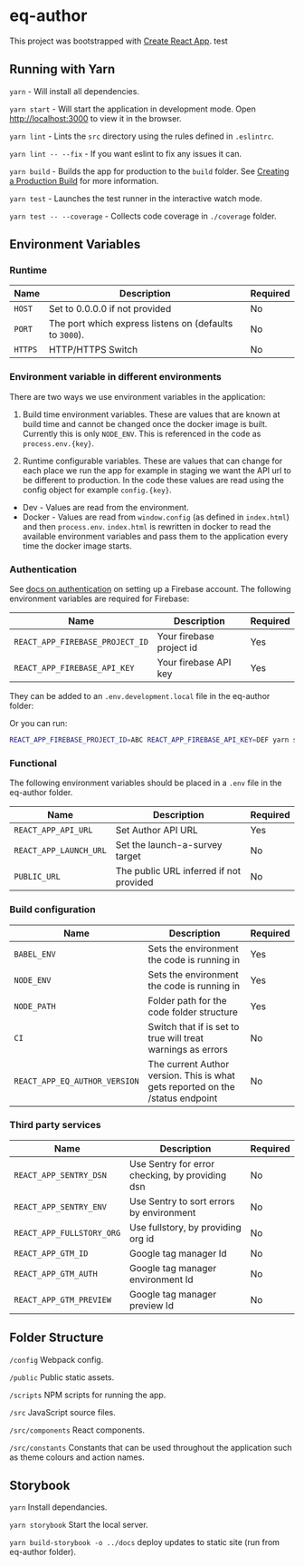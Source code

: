 # eq-author

This project was bootstrapped with [Create React App](https://github.com/facebook/create-react-app).
test
## Running with Yarn

`yarn` - Will install all dependencies.

`yarn start` - Will start the application in development mode. Open <http://localhost:3000> to view it in the browser.

`yarn lint` - Lints the `src` directory using the rules defined in `.eslintrc`.

`yarn lint -- --fix` - If you want eslint to fix any issues it can.

`yarn build` - Builds the app for production to the `build` folder. See [Creating a Production Build](https://facebook.github.io/create-react-app/docs/production-build) for more information.

`yarn test` - Launches the test runner in the interactive watch mode.

`yarn test -- --coverage` - Collects code coverage in `./coverage` folder.

## Environment Variables

### Runtime

| Name    | Description                                             | Required |
| ------- | ------------------------------------------------------- | -------- |
| `HOST`  | Set to 0.0.0.0 if not provided                          | No       |
| `PORT`  | The port which express listens on (defaults to `3000`). | No       |
| `HTTPS` | HTTP/HTTPS Switch                                       | No       |

### Environment variable in different environments

There are two ways we use environment variables in the application:

1.  Build time environment variables. These are values that are known at build
    time and cannot be changed once the docker image is built. Currently this
    is only `NODE_ENV`. This is referenced in the code as `process.env.{key}`.

2.  Runtime configurable variables. These are values that can change for each place we run the app for example in staging we want the API url to be different to production. In the code these values are read using the config object for example `config.{key}`.

- Dev - Values are read from the environment.
- Docker - Values are read from `window.config` (as defined in `index.html`) and then `process.env`. `index.html` is rewritten in docker to read the available environment variables and pass them to the application every time the docker image starts.

### Authentication

See [docs on authentication](../docs/AUTHENTICATION.md) on setting up a Firebase account. The following environment variables are required for Firebase:

| Name                            | Description              | Required |
| ------------------------------- | ------------------------ | -------- |
| `REACT_APP_FIREBASE_PROJECT_ID` | Your firebase project id | Yes      |
| `REACT_APP_FIREBASE_API_KEY`    | Your firebase API key    | Yes      |

They can be added to an `.env.development.local` file in the eq-author folder:

Or you can run:

```bash
REACT_APP_FIREBASE_PROJECT_ID=ABC REACT_APP_FIREBASE_API_KEY=DEF yarn start
```

### Functional

The following environment variables should be placed in a `.env` file in the eq-author folder.

| Name                   | Description                             | Required |
| ---------------------- | --------------------------------------- | -------- |
| `REACT_APP_API_URL`    | Set Author API URL                      | Yes      |
| `REACT_APP_LAUNCH_URL` | Set the launch-a-survey target          | No       |
| `PUBLIC_URL`           | The public URL inferred if not provided | No       |

### Build configuration

| Name                          | Description                                                                    | Required |
| ----------------------------- | ------------------------------------------------------------------------------ | -------- |
| `BABEL_ENV`                   | Sets the environment the code is running in                                    | Yes      |
| `NODE_ENV`                    | Sets the environment the code is running in                                    | Yes      |
| `NODE_PATH`                   | Folder path for the code folder structure                                      | Yes      |
| `CI`                          | Switch that if is set to true will treat warnings as errors                    | No       |
| `REACT_APP_EQ_AUTHOR_VERSION` | The current Author version. This is what gets reported on the /status endpoint | No       |

### Third party services

| Name                      | Description                                     | Required |
|---------------------------|-------------------------------------------------|----------|
| `REACT_APP_SENTRY_DSN`    | Use Sentry for error checking, by providing dsn | No       |
| `REACT_APP_SENTRY_ENV`    | Use Sentry to sort errors by environment        | No       |
| `REACT_APP_FULLSTORY_ORG` | Use fullstory, by providing org id              | No       |
| `REACT_APP_GTM_ID`        | Google tag manager Id                           | No       |
| `REACT_APP_GTM_AUTH`      | Google tag manager environment Id               | No       |
| `REACT_APP_GTM_PREVIEW`   | Google tag manager preview Id                   | No       |

## Folder Structure

`/config` Webpack config.

`/public` Public static assets.

`/scripts` NPM scripts for running the app.

`/src` JavaScript source files.

`/src/components` React components.

`/src/constants` Constants that can be used throughout the application such as
theme colours and action names.

## Storybook

`yarn` Install dependancies.

`yarn storybook` Start the local server.

`yarn build-storybook -o ../docs` deploy updates to static site (run from eq-author folder).
